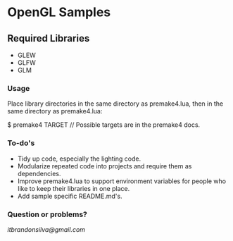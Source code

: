 # OpenGL Samples

## Required Libraries
* GLEW
* GLFW
* GLM

### Usage

Place library directories in the same directory as premake4.lua, then in the same directory as premake4.lua:

$ premake4 TARGET    // Possible targets are in the premake4 docs.

### To-do's
* Tidy up code, especially the lighting code.
* Modularize repeated code into projects and require them as dependencies.
* Improve premake4.lua to support environment variables for people who like to keep their libraries in one place.
* Add sample specific README.md's.

### Question or problems?
_itbrandonsilva@gmail.com_
